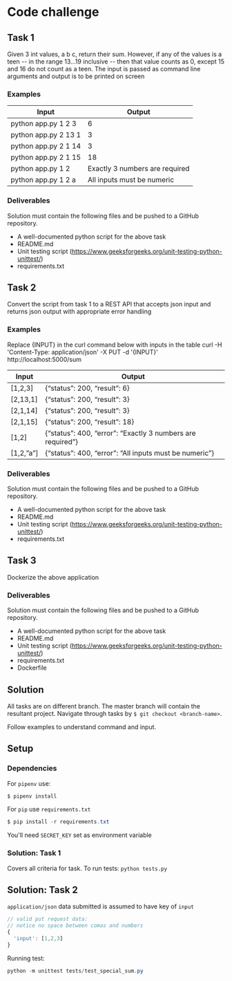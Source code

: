 # Code challenge

## Task 1

Given 3 int values, a b c, return their sum. However, if any of the values is a teen -- in the range 13...19 inclusive -- then that value counts as 0, except 15 and 16 do not count as a teen. The input is passed as command line arguments and output is to be printed on screen

### Examples

| Input                | Output                         |
| -------------------- | ------------------------------ |
| python app.py 1 2 3  | 6                              |
| python app.py 2 13 1 | 3                              |
| python app.py 2 1 14 | 3                              |
| python app.py 2 1 15 | 18                             |
| python app.py 1 2    | Exactly 3 numbers are required |
| python app.py 1 2 a  | All inputs must be numeric     |

### Deliverables

Solution must contain the following files and be pushed to a GitHub repository.

- A well-documented python script for the above task
- README.md
- Unit testing script (https://www.geeksforgeeks.org/unit-testing-python-unittest/)
- requirements.txt

## Task 2

Convert the script from task 1 to a REST API that accepts json input and returns json output with appropriate error handling

### Examples

Replace {INPUT} in the curl command below with inputs in the table
curl -H 'Content-Type: application/json' -X PUT -d '{INPUT}’ http://localhost:5000/sum

| Input     | Output                                                     |
| --------- | ---------------------------------------------------------- |
| [1,2,3]   | {“status”: 200, “result”: 6}                               |
| [2,13,1]  | {“status”: 200, “result”: 3}                               |
| [2,1,14]  | {“status”: 200, “result”: 3}                               |
| [2,1,15]  | {“status”: 200, “result”: 18}                              |
| [1,2]     | {“status”: 400, “error”: “Exactly 3 numbers are required”} |
| [1,2,”a”] | {“status”: 400, “error”: “All inputs must be numeric”}     |

### Deliverables

Solution must contain the following files and be pushed to a GitHub repository.

- A well-documented python script for the above task
- README.md
- Unit testing script (https://www.geeksforgeeks.org/unit-testing-python-unittest/)
- requirements.txt

## Task 3

Dockerize the above application

### Deliverables

Solution must contain the following files and be pushed to a GitHub repository.

- A well-documented python script for the above task
- README.md
- Unit testing script (https://www.geeksforgeeks.org/unit-testing-python-unittest/)
- requirements.txt
- Dockerfile

## Solution

All tasks are on different branch. The master branch will contain the resultant project.
Navigate through tasks by `$ git checkout <branch-name>`.

Follow examples to understand command and input.

## Setup

### Dependencies

For `pipenv` use:

```powershell
$ pipenv install
```

For `pip` use `requirements.txt`

```powershell
$ pip install -r requirements.txt
```

You'll need `SECRET_KEY` set as environment variable

### Solution: Task 1

Covers all criteria for task. To run tests: `python tests.py`

## Solution: Task 2

`application/json` data submitted is assumed to have key of `input`

```javascript
// valid put request data:
// notice no space between comas and numbers
{
  'input': [1,2,3]
}
```

Running test:

```powershell
python -m unittest tests/test_special_sum.py
```
